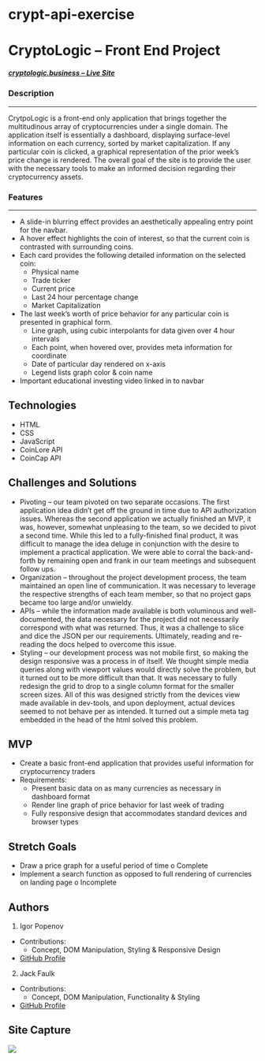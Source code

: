 # crypt-api-exercise

# CryptoLogic – Front End Project

##### [cryptologic.business – Live Site](http://www.cryptologic.business)

### Description
---
CrytpoLogic is a front-end only application that brings together the multitudinous array of cryptocurrencies under a single domain. The application itself is essentially a dashboard, displaying surface-level information on each currency, sorted by market capitalization. If any particular coin is clicked, a graphical representation of the prior week’s price change is rendered. The overall goal of the site is to provide the user with the necessary tools to make an informed decision regarding their cryptocurrency assets.

### Features
---
* A slide-in blurring effect provides an aesthetically appealing entry point for the navbar.
* A hover effect highlights the coin of interest, so that the current coin is contrasted with surrounding coins.
* Each card provides the following detailed information on the selected coin:
  -	Physical name
  -	Trade ticker
  -	Current price
  -	Last 24 hour percentage change
  -	Market Capitalization
* The last week’s worth of price behavior for any particular coin is presented in graphical form.
  -	Line graph, using cubic interpolants for data given over 4 hour intervals
  -	Each point, when hovered over, provides meta information for coordinate
  -	Date of particular day rendered on x-axis
  -	Legend lists graph color & coin name
* Important educational investing video linked in to navbar

## Technologies
* HTML
* CSS
* JavaScript
* CoinLore API
* CoinCap API

## Challenges and Solutions
* Pivoting – our team pivoted on two separate occasions. The first application idea didn’t get off the ground in time due to API authorization issues. Whereas the second application we actually finished an MVP, it was, however, somewhat unpleasing to the team, so we decided to pivot a second time. While this led to a fully-finished final product, it was difficult to manage the idea deluge in conjunction with the desire to implement a practical application. We were able to corral the back-and-forth by remaining open and frank in our team meetings and subsequent follow ups.
* Organization – throughout the project development process, the team maintained an open line of communication. It was necessary to leverage the respective strengths of each team member, so that no project gaps became too large and/or unwieldy.
* APIs – while the information made available is both voluminous and well-documented, the data necessary for the project did not necessarily correspond with what was returned. Thus, it was a challenge to slice and dice the JSON per our requirements. Ultimately, reading and re-reading the docs helped to overcome this issue.
* Styling – our development process was not mobile first, so making the design responsive was a process in of itself. We thought simple media queries along with viewport values would directly solve the problem, but it turned out to be more difficult than that. It was necessary to fully redesign the grid to drop to a single column format for the smaller screen sizes. All of this was designed strictly from the devices view made available in dev-tools, and upon deployment, actual devices seemed to not behave per as intended. It turned out a simple meta tag embedded in the head of the html solved this problem.

## MVP
* Create a basic front-end application that provides useful information for cryptocurrency traders
* Requirements:
  -	Present basic data on as many currencies as necessary in dashboard format
  -	Render line graph of price behavior for last week of trading
  -	Fully responsive design that accommodates standard devices and browser types

## Stretch Goals
* Draw a price graph for a useful period of time
o	Complete
* Implement a search function as opposed to full rendering of currencies on landing page
o	Incomplete

## Authors
1.	Igor Popenov
  - Contributions:
    - Concept, DOM Manipulation, Styling & Responsive Design
  -	[GitHub Profile](https://github.com/iggz)
2.	Jack Faulk
  -	Contributions:
    - Concept, DOM Manipulation, Functionality & Styling
  - [GitHub Profile](https://github.com/jf-2020)

## Site Capture

![](CryptoLogic.gif)